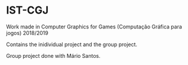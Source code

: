 # IST-CGJ
Work made in Computer Graphics for Games (Computação Gráfica para jogos) 2018/2019

Contains the inidividual project and the group project.

Group project done with Mário Santos.
